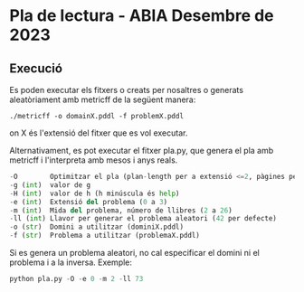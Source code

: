# Pla de lectura - ABIA Desembre de 2023
## Execució
Es poden executar els fitxers o creats per nosaltres o generats aleatòriament amb metricff de la següent manera:
```
./metricff -o domainX.pddl -f problemX.pddl
```
on X és l'extensió del fitxer que es vol executar.

Alternativament, es pot executar el fitxer pla.py, que genera el pla amb metricff i l'interpreta amb mesos i anys reals.
```python
-O        Optimitzar el pla (plan-length per a extensió <=2, pàgines per mes per a extensió 3)
-g (int)  valor de g
-H (int)  valor de h (h minúscula és help)
-e (int)  Extensió del problema (0 a 3)
-m (int)  Mida del problema, número de llibres (2 a 26)
-ll (int) Llavor per generar el problema aleatori (42 per defecte)
-o (str)  Domini a utilitzar (dominiX.pddl)
-f (str)  Problema a utilitzar (problemaX.pddl)
```
Si es genera un problema aleatori, no cal especificar el domini ni el problema i a la inversa.
Exemple:
```python
python pla.py -O -e 0 -m 2 -ll 73
```